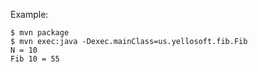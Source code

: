 Example:

```
$ mvn package
$ mvn exec:java -Dexec.mainClass=us.yellosoft.fib.Fib
N = 10
Fib 10 = 55
```
